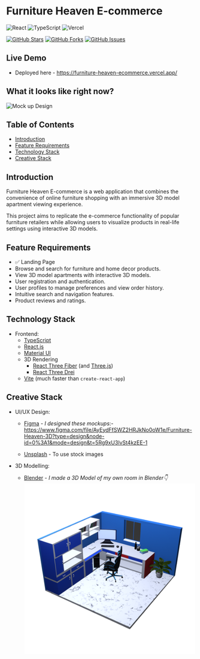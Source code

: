 # Furniture Heaven E-commerce
![React](https://img.shields.io/badge/react-%2320232a.svg?style=for-the-badge&logo=react&logoColor=%2361DAFB) 
![TypeScript](https://img.shields.io/badge/typescript-%23007ACC.svg?style=for-the-badge&logo=typescript&logoColor=white)
![Vercel](https://therealsujitk-vercel-badge.vercel.app/?app=furniture-heaven-ecommerce-7gy9)

[![GitHub Stars](https://img.shields.io/github/stars/knightcube/furniture-heaven-ecommerce.svg)](https://github.com/knightcube/furniture-heaven-ecommerce/stargazers)
[![GitHub Forks](https://img.shields.io/github/forks/knightcube/furniture-heaven-ecommerce.svg)](https://github.com/knightcube/furniture-heaven-ecommerce/network/members)
[![GitHub Issues](https://img.shields.io/github/issues/knightcube/furniture-heaven-ecommerce.svg)](https://github.com/knightcube/furniture-heaven-ecommerce/issues)

## Live Demo 
* Deployed here - https://furniture-heaven-ecommerce.vercel.app/

## What it looks like right now?
![Mock up Design](https://github.com/knightcube/furniture-heaven-ecommerce/blob/main/mockups/FurnitureHeaven.gif?raw=true)

## Table of Contents

- [Introduction](#introduction)
- [Feature Requirements](#features)
- [Technology Stack](#technology-stack)
- [Creative Stack](#creative-stack)

## Introduction

Furniture Heaven E-commerce is a web application that combines the convenience of online furniture shopping with an immersive 3D model apartment viewing experience. 

This project aims to replicate the e-commerce functionality of popular furniture retailers while allowing users to visualize products in real-life settings using interactive 3D models.


## Feature Requirements

- ✅ Landing Page
- Browse and search for furniture and home decor products.
- View 3D model apartments with interactive 3D models.
- User registration and authentication.
- User profiles to manage preferences and view order history.
- Intuitive search and navigation features.
- Product reviews and ratings.


## Technology Stack

* Frontend: 
   * [TypeScript](https://www.typescriptlang.org/)
   * [React.js](https://react.dev/)
   * [Material UI](https://mui.com/material-ui/)
   * 3D Rendering 
      * [React Three Fiber](https://docs.pmnd.rs/react-three-fiber/getting-started/introduction) (and [Three.js](https://threejs.org/))
      * [React Three Drei](https://www.npmjs.com/package/@react-three/drei)
   * [Vite](https://vitejs.dev/) (much faster than `create-react-app`)


## Creative Stack

* UI/UX Design:
   * [Figma](https://www.figma.com/) - _I designed these mockups_:- https://www.figma.com/file/AyEydFfSWZ2HRJkNo0oW1e/Furniture-Heaven-3D?type=design&node-id=0%3A1&mode=design&t=5Rg9xU3lvSt4kzEE-1

   * [Unsplash](https://unsplash.com) - To use stock images

* 3D Modelling:
   * [Blender](http://blender.org/) - _I made a 3D Model of my own room in Blender👇_
   ![Mock up Design](https://github.com/knightcube/furniture-heaven-ecommerce/blob/main/client/src/assets/room_miniature_1.png?raw=true)
